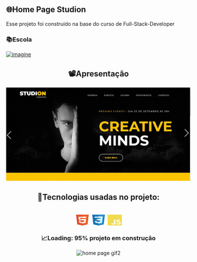 ## 🌐Home Page Studion

Esse projeto foi construído na base do curso de Full-Stack-Developer 

### 📚Escola 

<a href="#"><img alt="imagine" src="https://img.shields.io/badge/Imagine School-F15B2A.svg?logo=Pluralsight&logoColor=white"></a>

<div align="center">

## 📽️Apresentação

![home page gif1](https://github.com/AndreRolimDias/studion/blob/master/home%20page%20gif.gif)



## 🚀Tecnologias usadas no projeto:

<div style="display: inline_block"><br/>
 <img align="center" alt="Andre-HTML" height="30" width="40" src="https://raw.githubusercontent.com/devicons/devicon/master/icons/html5/html5-original.svg">
<img align="center" alt="Andre-CSS" height="30" width="40" src="https://raw.githubusercontent.com/devicons/devicon/master/icons/css3/css3-original.svg">
<img align="center" alt="Rafa-Js" height="30" width="40" src="https://raw.githubusercontent.com/devicons/devicon/master/icons/javascript/javascript-plain.svg">

### 📈Loading: 95% projeto em construção 
 

![home page gif2](https://github.com/AndreRolimDias/studion/blob/master/home%20page%20gif2.gif)

</div>




